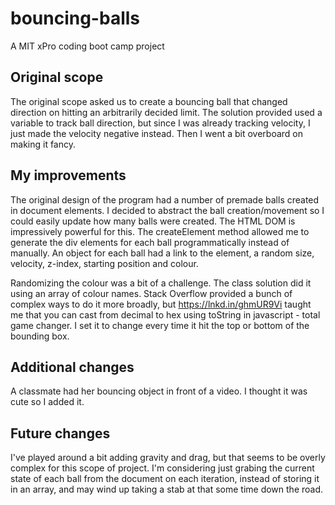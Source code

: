 # bouncing-balls
A MIT xPro coding boot camp project

## Original scope
The original scope asked us to create a bouncing ball that changed direction on hitting an arbitrarily decided limit.  The solution provided used a variable to track ball direction, but since I was already tracking velocity, I just made the velocity negative instead. Then I went a bit overboard on making it fancy.

## My improvements
The original design of the program had a number of premade balls created in document elements.  I decided to abstract the ball creation/movement so I could easily update how many balls were created. The HTML DOM is impressively powerful for this. The createElement method allowed me to generate the div elements for each ball programmatically instead of manually. An object for each ball had a link to the element, a random size, velocity, z-index, starting position and colour.  

Randomizing the colour was a bit of a challenge. The class solution did it using an array of colour names. Stack Overflow provided a bunch of complex ways to do it more broadly, but https://lnkd.in/ghmUR9Vi taught me that you can cast from decimal to hex using toString in javascript - total game changer. I set it to change every time it hit the top or bottom of the bounding box.

## Additional changes
A classmate had her bouncing object in front of a video.  I thought it was cute so I added it.

## Future changes
I've played around a bit adding gravity and drag, but that seems to be overly complex for this scope of project.
I'm considering just grabing the current state of each ball from the document on each iteration, instead of storing it in an array, and may wind up taking a stab at that some time down the road.
